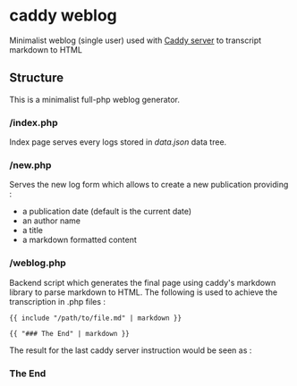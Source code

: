 # caddy weblog
Minimalist weblog (single user) used with [Caddy server](https://caddyserver.com/) to transcript markdown to HTML

## Structure

This is a minimalist full-php weblog generator. 

### /index.php

Index page serves every logs stored in *data.json* data tree.

### /new.php

Serves the new log form which allows to create a new publication providing :
- a publication date (default is the current date)
- an author name
- a title
- a markdown formatted content

### /weblog.php

Backend script which generates the final page using caddy's markdown library to parse markdown to HTML. The following is used to achieve the transcription in .php files :
```
{{ include "/path/to/file.md" | markdown }}

{{ "### The End" | markdown }}
```
The result for the last caddy server instruction would be seen as :
### The End
